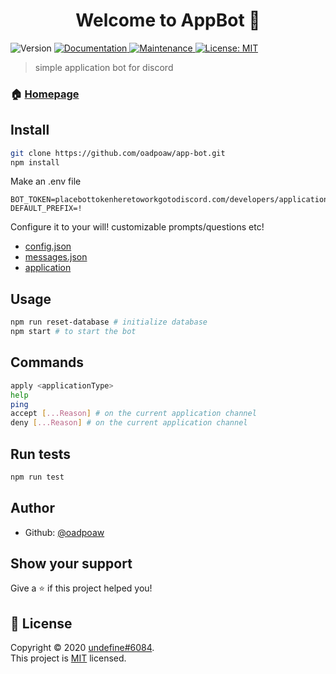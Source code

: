 <h1 align="center">Welcome to AppBot 👋</h1>
<p>
  <img alt="Version" src="https://img.shields.io/badge/version-1.0.0-blue.svg?cacheSeconds=2592000" />
  <a href="https://github.com/oadpoaw/app-bot#readme" target="_blank">
    <img alt="Documentation" src="https://img.shields.io/badge/documentation-yes-brightgreen.svg" />
  </a>
  <a href="https://github.com/oadpoaw/some-bot/graphs/commit-activity" target="_blank">
    <img alt="Maintenance" src="https://img.shields.io/badge/Maintained%3F-yes-green.svg" />
  </a>
  <a href="https://github.com/oadpoaw/app-bot/blob/master/LICENSE" target="_blank">
    <img alt="License: MIT" src="https://img.shields.io/github/license/oadpoaw/app-bot" />
  </a>
</p>

> simple application bot for discord

### 🏠 [Homepage](https://github.com/oadpoaw/app-bot#readme)

## Install

```sh
git clone https://github.com/oadpoaw/app-bot.git
npm install
```

Make an .env file
```
BOT_TOKEN=placebottokenheretoworkgotodiscord.com/developers/applicationsokokxdxd
DEFAULT_PREFIX=!
```

Configure it to your will! customizable prompts/questions etc!
- [config.json](config.json)
- [messages.json](config/messages.json)
- [application](config/application.json)

## Usage

```sh
npm run reset-database # initialize database
npm start # to start the bot
```

## Commands

```sh
apply <applicationType>
help
ping
accept [...Reason] # on the current application channel
deny [...Reason] # on the current application channel
```

## Run tests

```sh
npm run test
```

## Author

* Github: [@oadpoaw](https://github.com/oadpoaw)

## Show your support

Give a ⭐️ if this project helped you!

## 📝 License

Copyright © 2020 [undefine#6084](https://github.com/oadpoaw).<br />
This project is [MIT](https://github.com/oadpoaw/app-bot/blob/master/LICENSE) licensed.
